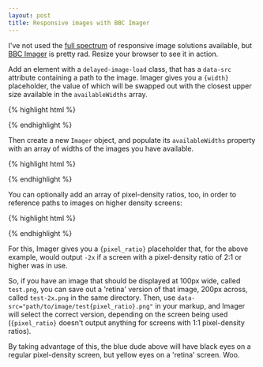 ```yaml
---
layout: post
title: Responsive images with BBC Imager
---
```


I've not used the [full spectrum](https://docs.google.com/spreadsheet/ccc?key=0Al0lI17fOl9DdDgxTFVoRzFpV3VCdHk2NTBmdVI2OXc#gid=0) of responsive image solutions available, but [BBC Imager](https://github.com/BBC-News/Imager.js/) is pretty rad. Resize your browser to see it in action.

<div>
  <div class="delayed-image-load" data-src="public/assets/images/140319/{width}/blinky{pixel_ratio}.png" data-alt="PacMan ghost"></div>
</div>

<script>
  new Imager({ availableWidths: [200, 400, 800], availablePixelRatios: [1, 2] });
</script>

Add an element with a `delayed-image-load` class, that has a `data-src` attribute containing a path to the image. Imager gives you a `{width}` placeholder, the value of which will be swapped out with the closest upper size available in the `availableWidths` array.

{% highlight html %}
<div>
  <div class="delayed-image-load" data-src="http://placehold.it/{width}" data-alt="alternative text"></div>
</div>
{% endhighlight %}

Then create a new `Imager` object, and populate its `availableWidths` property with an array of widths of the images you have available.

{% highlight html %}
<script>
  new Imager({ availableWidths: [200, 400, 800] });
</script>
{% endhighlight %}

You can optionally add an array of pixel-density ratios, too, in order to reference paths to images on higher density screens:

{% highlight html %}
<script>
  new Imager({ availableWidths: [200, 400, 800], availablePixelRatios: [1, 2] });
</script>
{% endhighlight %}

For this, Imager gives you a `{pixel_ratio}` placeholder that, for the above example, would output `-2x` if a screen with a pixel-density ratio of 2:1 or higher was in use.

So, if you have an image that should be displayed at 100px wide, called `test.png`, you can save out a 'retina' version of that image, 200px across, called `test-2x.png` in the same directory. Then, use `data-src="path/to/image/test{pixel_ratio}.png"` in your markup, and Imager will select the correct version, depending on the screen being used (`{pixel_ratio}` doesn't output anything for screens with 1:1 pixel-density ratios).

By taking advantage of this, the blue dude above will have black eyes on a regular pixel-density screen, but yellow eyes on a 'retina' screen. Woo.